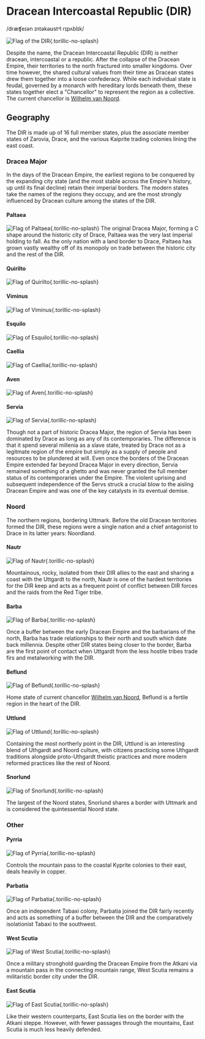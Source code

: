 # Dracean Intercoastal Republic (DIR)
/dræʧeɪən ɪntəkəʊstᵊl rɪpʌblɪk/

![Flag of the DIR](dir_flag.png){.torillic-no-splash}

Despite the name, the Dracean Intercoastal Republic (DIR) is neither dracean, intercoastal or a republic. After the collapse of the Dracean Empire, their territories to the north fractured into smaller kingdoms. Over time however, the shared cultural values from their time as Dracean states drew them together into a loose confederacy. While each individual state is feudal, governed by a monarch with hereditary lords beneath them, these states together elect a "Chancellor" to represent the region as a collective. The current chancellor is [Wilhelm van Noord](../people/wilhelm_van_noord.md).

## Geography
The DIR is made up of 16 full member states, plus the associate member states of Zarovia, Drace, and the various Kaiprite trading colonies lining the east coast.

### Dracea Major
In the days of the Dracean Empire, the earliest regions to be conquered by the expanding city state (and the most stable across the Empire's history, up until its final decline) retain their imperial borders. The modern states take the names of the regions they occupy, and are the most strongly influenced by Dracean culture among the states of the DIR.

#### Paltaea
![Flag of Paltaea](paltaea_flag.png){.torillic-no-splash}
The original Dracea Major, forming a C shape around the historic city of Drace, Paltaea was the very last imperial holding to fall. As the only nation with a land border to Drace, Paltaea has grown vastly wealthy off of its monopoly on trade between the historic city and the rest of the DIR.

#### Quirilto
![Flag of Quirilto](quirilto_flag.png){.torillic-no-splash}

#### Viminus
![Flag of Viminus](viminus_flag.png){.torillic-no-splash}


#### Esquilo
![Flag of Esquilo](esquilo_flag.png){.torillic-no-splash}


#### Caellia
![Flag of Caellia](caellia_flag.png){.torillic-no-splash}

#### Aven
![Flag of Aven](aven_flag.png){.torillic-no-splash}

#### Servia
![Flag of Servia](servia_flag.png){.torillic-no-splash}

Though not a part of historic Dracea Major, the region of Servia has been dominated by Drace as long as any of its contemporaries. The difference is that it spend several millenia as a slave state, treated by Drace not as a legitmate region of the empire but simply as a supply of people and resources to be plundered at will. Even once the borders of the Dracean Empire extended far beyond Dracea Major in every direction, Servia remained something of a ghetto and was never granted the full member status of its contemporaries under the Empire. The violent uprising and subsequent independence of the Servs struck a crucial blow to the aisling Dracean Empire and was one of the key catalysts in its eventual demise.


### Noord
The northern regions, bordering Uttmark. Before the old Dracean territories formed the DIR, these regions were a single nation and a chief antagonist to Drace in its latter years: Noordland.

#### Nautr
![Flag of Nautr](nautr_flag.png){.torillic-no-splash}

Mountainous, rocky, isolated from their DIR allies to the east and sharing a coast with the Uttgardt to the north, Nautr is one of the hardest territories for the DIR keep and acts as a frequent point of conflict between DIR forces and the raids from the Red Tiger tribe.

#### Barba
![Flag of Barba](barba_flag.png){.torillic-no-splash}

Once a buffer between the early Dracean Empire and the barbarians of the north, Barba has trade relationships to their north and south which date back millennia. Despite other DIR states being closer to the border, Barba are the first point of contact when Uttgardt from the less hostile tribes trade firs and metalworking with the DIR.

#### Beflund
![Flag of Beflund](beflund_flag.png){.torillic-no-splash}

Home state of current chancellor [Wilhelm van Noord](people/wilhelm_van_noord.md), Beflund is a fertile region in the heart of the DIR.

#### Uttlund
![Flag of Uttlund](uttlund_flag.png){.torillic-no-splash}

Containing the most northerly point in the DIR, Uttlund is an interesting blend of Uthgardt and Noord culture, with citizens practicing some Uthgardt traditions alongside proto-Uthgardt theistic practices and more modern reformed practices like the rest of Noord.

#### Snorlund
![Flag of Snorlund](snorlund_flag.png){.torillic-no-splash}

The largest of the Noord states, Snorlund shares a border with Uttmark and is considered the quintessential Noord state. 

### Other

#### Pyrria
![Flag of Pyrria](pyrria_flag.png){.torillic-no-splash}

Controls the mountain pass to the coastal Kyprite colonies to their east, deals heavily in copper.

#### Parbatia
![Flag of Parbatia](parbatia_flag.png){.torillic-no-splash}

Once an independent Tabaxi colony, Parbatia joined the DIR fairly recently and acts as something of a buffer between the DIR and the comparatively isolationist Tabaxi to the southwest.

#### West Scutia
![Flag of West Scutia](west_scutia_flag.png){.torillic-no-splash}

Once a military stronghold guarding the Dracean Empire from the Atkani via a mountain pass in the connecting mountain range, West Scutia remains a militaristic border city under the DIR. 

#### East Scutia
![Flag of East Scutia](east_scutia_flag.png){.torillic-no-splash}

Like their western counterparts, East Scutia lies on the border with the Atkani steppe. However, with fewer passages through the mountains, East Scutia is much less heavily defended.










